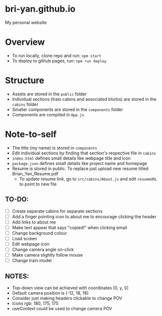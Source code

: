 # bri-yan.github.io

My personal website

# Overview
- To run locally, clone repo and run: `npm start`
- To deploy to github pages, run: `npm run deploy`

# Structure
- Assets are stored in the `public` folder
- Individual sections (train cabins and associated blurbs) are stored in the `cabins` folder
- Smaller components are stored in the `components` folder
- Components are compiled in `App.js`

# Note-to-self
- The title (my name) is stored in `components`
- Edit individual sections by finding that section's respective file in `cabins`
- `index.html` defines small details like webpage title and icon
- `package.json` defines small details like project name and homepage
- Resume is stored in public. To replace just upload new resume titled Brian_Yan_Resume.pdf
    - To update resume link, go to `src/cabins/About.js` and edit `resumeURL` to point to new file

## TO-DO: 
- [ ] Create separate cabins for separate sections
- [ ] Add a finger pointing icon to about me to encourage clicking the header
- [ ] Add links to about me
- [ ] Make text appear that says "copied!" when clicking email
- [ ] Change background colour
- [ ] Load screen
- [ ] Edit webpage icon
- [ ] Change camera angle on-click
- [ ] Make camera slightly follow mouse
- [ ] Change train model

## NOTES:
- Top-down view can be achieved with coordinates [0, y, 0]
- Default camera position is [-12, 18, 18]
- Consider just making headers clickable to change POV
- Icons rgb: 180, 175, 175
- useContext could be used to change camera POV